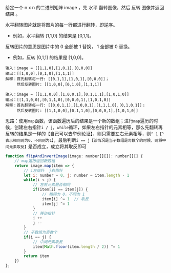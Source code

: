 给定一个 n x n 的二进制矩阵 image ，先 水平 翻转图像，然后 反转 图像并返回 结果 。

水平翻转图片就是将图片的每一行都进行翻转，即逆序。

* 例如，水平翻转 [1,1,0] 的结果是 [0,1,1]。

反转图片的意思是图片中的 0 全部被 1 替换， 1 全部被 0 替换。

* 例如，反转 [0,1,1] 的结果是 [1,0,0]。

```
输入：image = [[1,1,0],[1,0,1],[0,0,0]]
输出：[[1,0,0],[0,1,0],[1,1,1]]
解释：首先翻转每一行: [[0,1,1],[1,0,1],[0,0,0]]；
     然后反转图片: [[1,0,0],[0,1,0],[1,1,1]]
     
输入：image = [[1,1,0,0],[1,0,0,1],[0,1,1,1],[1,0,1,0]]
输出：[[1,1,0,0],[0,1,1,0],[0,0,0,1],[1,0,1,0]]
解释：首先翻转每一行: [[0,0,1,1],[1,0,0,1],[1,1,1,0],[0,1,0,1]]；
     然后反转图片: [[1,1,0,0],[0,1,1,0],[0,0,0,1],[1,0,1,0]]
```

思路：使用`map`函数，该函数遍历后的结果是一个新的数组；进行`map`遍历的时候，创建左右指针`i / j`，`while`循环，如果左右指针的元素相等，那么先翻转再反转的结果是一样的【自己可以去举例论证】，则只需要左右元素相等，则`^ 1【^表示相同则为0，不同则为1】`，最后判断`i == j【该情况是当子数组是奇数个的时候，则将中间元素取反】`是否成立，成立将其取反即可

```js
function flipAndInvertImage(image: number[][]): number[][] {
  	// map遍历返回新数组
    return image.map(item => {
      	// i左指针  j右指针
        let i: number = 0, j: number = item.length - 1
        while(i < j) {
          	// 左右元素是否相同
            if(item[i] == item[j]) {
              	// 相同为 0，不同为 1
                item[i] ^= 1  // 取反
                item[j] ^= 1
            }
          	// 移动指针
            i ++
            j --
        }
      	// 子数组为奇数个
        if(i == j) {
          	// 中间元素取反
            item[Math.floor(item.length / 2)] ^= 1
        }
        return item
    })
};
```

